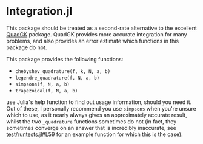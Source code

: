 # Integration.jl

This package should be treated as a second-rate alternative to the excellent [QuadGK](https://github.com/JuliaMath/QuadGK.jl) package. QuadGK provides more accurate integration for many problems, and also provides an error estimate which functions in this package do not.

This package provides the following functions:

* `chebyshev_quadrature(f, k, N, a, b)`
* `legendre_quadrature(f, N, a, b)`
* `simpsons(f, N, a, b)`
* `trapezoidal(f, N, a, b)`

use Julia's help function to find out usage information, should you need it. Out of these, I personally recommend you use `simpsons` when you're unsure which to use, as it nearly always gives an approximately accurate result, whilst the two `_quadrature` functions sometimes do not (in fact, they sometimes converge on an answer that is incredibly inaccurate, see [test/runtests.jl#L59](test/runtests.jl#L59) for an example function for which this is the case).
